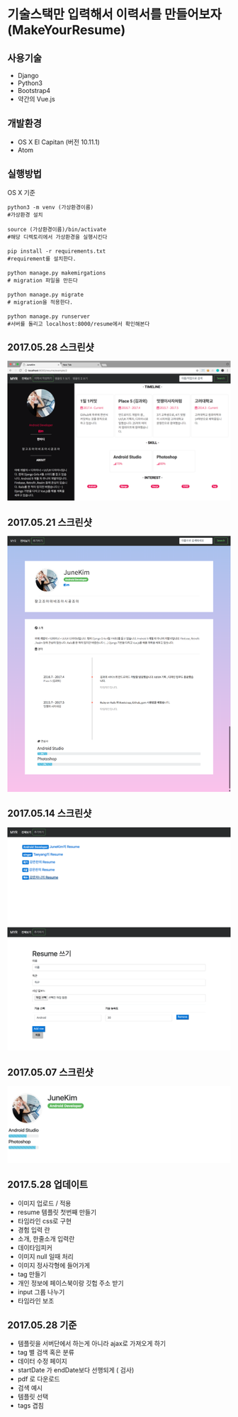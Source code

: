 # 기술스택만 입력해서 이력서를 만들어보자 (MakeYourResume)

## 사용기술
* Django
* Python3
* Bootstrap4
* 약간의 Vue.js



## 개발환경
* OS X  El Capitan (버전 10.11.1)
* Atom


## 실행방법
OS X 기준
```
python3 -m venv (가상환경이름)
#가상환경 설치

source (가상환경이름)/bin/activate
#해당 디렉토리에서 가상환경을 실행시킨다

pip install -r requirements.txt
#requirement를 설치한다.

python manage.py makemirgations
# migration 파일을 만든다

python manage.py migrate
# migration을 적용한다.

python manage.py runserver
#서버를 돌리고 localhost:8000/resume에서 확인해본다
```

## 2017.05.28 스크린샷
![screenshot3](README/screenshot4.png)
## 2017.05.21 스크린샷
![junekim](README/junekim.png)
## 2017.05.14 스크린샷
![screenshot2](README/screenshot2.png)
![screenshot3](README/screenshot3.png)
## 2017.05.07 스크린샷

![screenshot](README/screentshot.png)


## 2017.5.28 업데이트
* 이미지 업로드 / 적용
* resume 템플릿 첫번째 만들기
* 타임라인 css로 구현
* 경험 입력 란
* 소개, 한줄소개 입력란  
* 데이타임피커
* 이미지 null 일때 처리
* 이미지 정사각형에 들어가게
* tag 만들기
* 개인 정보에 페이스북이랑 깃헙 주소 받기
* input 그룹 나누기
* 타임라인 보조

## 2017.05.28  기준
* 템플릿을 서버단에서 하는게 아니라 ajax로 가져오게 하기
* tag 별 검색 혹은 분류
* 데이터 수정 페이지
* startDate 가 endDate보다 선행되게 ( 검사)
* pdf 로 다운로드
* 검색 예시
* 템플릿 선택
* tags 겹침
